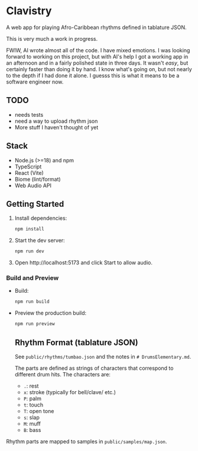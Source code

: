 # Clavistry

  A web app for playing Afro-Caribbean rhythms defined in tablature JSON.

  This is very much a work in progress.

  FWIW, AI wrote almost all of the code. I have mixed emotions. I was looking forward to working on this
  project, but with AI's help I got a working app in an afternoon and in a fairly polished state in
  three days. It wasn't _easy_, but certainly faster than doing it by hand. I know what's going on,
  but not nearly to the depth if I had done it alone. I guesss this is what it means to be a software engineer now.

  ## TODO
  - needs tests
  - need a way to upload rhythm json
  - More stuff I haven't thought of yet

  ## Stack
  - Node.js (>=18) and npm
  - TypeScript
  - React (Vite)
  - Biome (lint/format)
  - Web Audio API

  ## Getting Started
 1. Install dependencies:
    ```sh
    npm install
    ```
 2. Start the dev server:
    ```sh
    npm run dev
    ```
 3. Open http://localhost:5173 and click Start to allow audio.

### Build and Preview
- Build:
  ```sh
  npm run build
  ```
- Preview the production build:
  ```sh
  npm run preview
  ```

  ## Rhythm Format (tablature JSON)
  See `public/rhythms/tumbao.json` and the notes in `# DrumsElementary.md`.

  The parts are defined as strings of characters that correspond to different drum hits.
  The characters are:
  - `.`: rest
  - `x`: stroke (typically for bell/clave/ etc.)
  - `P`: palm
  - `t`: touch
  - `T`: open tone
  - `s`: slap
  - `M`: muff
  - `B`: bass

  
Rhythm parts are mapped to samples in `public/samples/map.json`.
